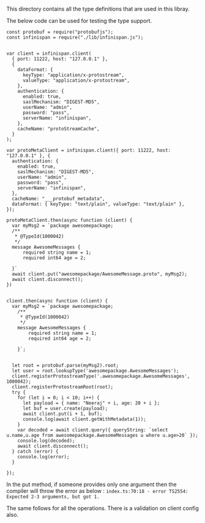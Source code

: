 This directory contains all the type definitions that are used in this libray.

The below code can be used for testing the type support.

```
const protobuf = require("protobufjs");
const infinispan = require("./lib/infinispan.js");


var client = infinispan.client(
  { port: 11222, host: "127.0.0.1" },
  {
    dataFormat: {
      keyType: "application/x-protostream",
      valueType: "application/x-protostream",
    },
    authentication: {
      enabled: true,
      saslMechanism: "DIGEST-MD5",
      userName: "admin",
      password: "pass",
      serverName: "infinispan",
    },
    cacheName: "protoStreamCache",
  }
);

var protoMetaClient = infinispan.client({ port: 11222, host: "127.0.0.1" }, {
  authentication: {
    enabled: true,
    saslMechanism: "DIGEST-MD5",
    userName: "admin",
    password: "pass",
    serverName: "infinispan",
  },
  cacheName: "___protobuf_metadata",
  dataFormat: { keyType: "text/plain", valueType: "text/plain" },
});

protoMetaClient.then(async function (client) {
  var myMsg2 = `package awesomepackage;
  /**
   * @TypeId(1000042)
   */
  message AwesomeMessages {
      required string name = 1;
      required int64 age = 2;
  
  }`
  await client.put("awesomepackage/AwesomeMessage.proto", myMsg2);
  await client.disconnect();
})


client.then(async function (client) {
  var myMsg2 = `package awesomepackage;
    /**
     * @TypeId(1000042)
     */
    message AwesomeMessages {
        required string name = 1;
        required int64 age = 2;
    
    }`;


  let root = protobuf.parse(myMsg2).root;
  let user = root.lookupType('awesomepackage.AwesomeMessages');
  client.registerProtostreamType('.awesomepackage.AwesomeMessages', 1000042);
  client.registerProtostreamRoot(root);
  try {
    for (let i = 0; i < 10; i++) {
      let payload = { name: "Neeraj" + i, age: 20 + i };
      let buf = user.create(payload);
      await client.put(i + 1, buf);
      console.log(await client.getWithMetadata(1));
    }
    var decoded = await client.query({ queryString: `select u.name,u.age from awesomepackage.AwesomeMessages u where u.age>20` });
    console.log(decoded);
    await client.disconnect();
  } catch (error) {
    console.log(error);
  }

});
```

In the put method, if someone provides only one argument then the compiler will throw the error as below :
`index.ts:70:18 - error TS2554: Expected 2-3 arguments, but got 1.`

The same follows for all the operations. There is a validation on client config also.
